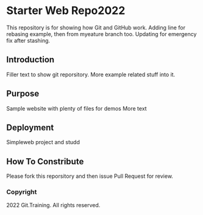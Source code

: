 # Starter Web Repo2022

This repository is for showing how Git and GitHub work. Adding line for rebasing example, then from myeature branch too. Updating for emergency fix after stashing. 
## Introduction
Filler text to show git reporsitory. More example related stuff into it.

## Purpose

Sample website with plenty of files for demos
More text


## Deployment 

Simpleweb project and studd 

## How To Constribute

Please fork this reporsitory and then issue Pull Request for review.

### Copyright

2022 Git.Training. All rights reserved.